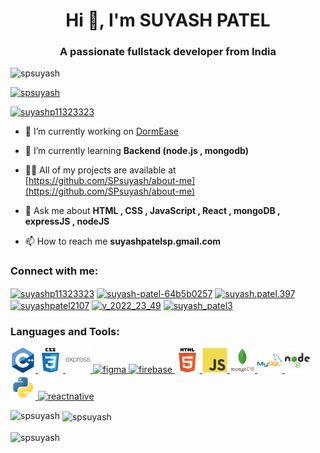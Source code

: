 <h1 align="center">Hi 👋, I'm SUYASH PATEL</h1>
<h3 align="center">A passionate fullstack developer from India</h3>

<p align="left"> <img src="https://komarev.com/ghpvc/?username=spsuyash&label=Profile%20views&color=0e75b6&style=flat" alt="spsuyash" /> </p>

<p align="left"> <a href="https://github.com/ryo-ma/github-profile-trophy"><img src="https://github-profile-trophy.vercel.app/?username=spsuyash" alt="spsuyash" /></a> </p>

<p align="left"> <a href="https://twitter.com/suyashp11323323" target="blank"><img src="https://img.shields.io/twitter/follow/suyashp11323323?logo=twitter&style=for-the-badge" alt="suyashp11323323" /></a> </p>

- 🔭 I’m currently working on [DormEase](https://github.com/ChaarSSSS/Hostel-Management)

- 🌱 I’m currently learning **Backend (node.js , mongodb)**

- 👨‍💻 All of my projects are available at [https://github.com/SPsuyash/about-me](https://github.com/SPsuyash/about-me)

- 💬 Ask me about **HTML , CSS , JavaScript , React , mongoDB , expressJS , nodeJS**

- 📫 How to reach me **suyashpatelsp.gmail.com**

<h3 align="left">Connect with me:</h3>
<p align="left">
<a href="https://twitter.com/suyashp11323323" target="blank"><img align="center" src="https://raw.githubusercontent.com/rahuldkjain/github-profile-readme-generator/master/src/images/icons/Social/twitter.svg" alt="suyashp11323323" height="30" width="40" /></a>
<a href="https://linkedin.com/in/suyash-patel-64b5b0257" target="blank"><img align="center" src="https://raw.githubusercontent.com/rahuldkjain/github-profile-readme-generator/master/src/images/icons/Social/linked-in-alt.svg" alt="suyash-patel-64b5b0257" height="30" width="40" /></a>
<a href="https://fb.com/suyash.patel.397" target="blank"><img align="center" src="https://raw.githubusercontent.com/rahuldkjain/github-profile-readme-generator/master/src/images/icons/Social/facebook.svg" alt="suyash.patel.397" height="30" width="40" /></a>
<a href="https://instagram.com/suyashpatel2107" target="blank"><img align="center" src="https://raw.githubusercontent.com/rahuldkjain/github-profile-readme-generator/master/src/images/icons/Social/instagram.svg" alt="suyashpatel2107" height="30" width="40" /></a>
<a href="https://www.hackerrank.com/v_2022_23_49" target="blank"><img align="center" src="https://raw.githubusercontent.com/rahuldkjain/github-profile-readme-generator/master/src/images/icons/Social/hackerrank.svg" alt="v_2022_23_49" height="30" width="40" /></a>
<a href="https://www.leetcode.com/suyash" target="blank"><img align="center" src="https://raw.githubusercontent.com/rahuldkjain/github-profile-readme-generator/master/src/images/icons/Social/leet-code.svg" alt="suyash_patel3" height="30" width="40" /></a>
</p>

<h3 align="left">Languages and Tools:</h3>
<p align="left"> <a href="https://www.w3schools.com/cpp/" target="_blank" rel="noreferrer"> <img src="https://raw.githubusercontent.com/devicons/devicon/master/icons/cplusplus/cplusplus-original.svg" alt="cplusplus" width="40" height="40"/> </a> <a href="https://www.w3schools.com/css/" target="_blank" rel="noreferrer"> <img src="https://raw.githubusercontent.com/devicons/devicon/master/icons/css3/css3-original-wordmark.svg" alt="css3" width="40" height="40"/> </a> <a href="https://expressjs.com" target="_blank" rel="noreferrer"> <img src="https://raw.githubusercontent.com/devicons/devicon/master/icons/express/express-original-wordmark.svg" alt="express" width="40" height="40"/> </a> <a href="https://www.figma.com/" target="_blank" rel="noreferrer"> <img src="https://www.vectorlogo.zone/logos/figma/figma-icon.svg" alt="figma" width="40" height="40"/> </a> <a href="https://firebase.google.com/" target="_blank" rel="noreferrer"> <img src="https://www.vectorlogo.zone/logos/firebase/firebase-icon.svg" alt="firebase" width="40" height="40"/> </a> <a href="https://www.w3.org/html/" target="_blank" rel="noreferrer"> <img src="https://raw.githubusercontent.com/devicons/devicon/master/icons/html5/html5-original-wordmark.svg" alt="html5" width="40" height="40"/> </a> <a href="https://developer.mozilla.org/en-US/docs/Web/JavaScript" target="_blank" rel="noreferrer"> <img src="https://raw.githubusercontent.com/devicons/devicon/master/icons/javascript/javascript-original.svg" alt="javascript" width="40" height="40"/> </a> <a href="https://www.mongodb.com/" target="_blank" rel="noreferrer"> <img src="https://raw.githubusercontent.com/devicons/devicon/master/icons/mongodb/mongodb-original-wordmark.svg" alt="mongodb" width="40" height="40"/> </a> <a href="https://www.mysql.com/" target="_blank" rel="noreferrer"> <img src="https://raw.githubusercontent.com/devicons/devicon/master/icons/mysql/mysql-original-wordmark.svg" alt="mysql" width="40" height="40"/> </a> <a href="https://nodejs.org" target="_blank" rel="noreferrer"> <img src="https://raw.githubusercontent.com/devicons/devicon/master/icons/nodejs/nodejs-original-wordmark.svg" alt="nodejs" width="40" height="40"/> </a> <a href="https://www.python.org" target="_blank" rel="noreferrer"> <img src="https://raw.githubusercontent.com/devicons/devicon/master/icons/python/python-original.svg" alt="python" width="40" height="40"/> </a> <a href="https://reactnative.dev/" target="_blank" rel="noreferrer"> <img src="https://reactnative.dev/img/header_logo.svg" alt="reactnative" width="40" height="40"/> </a> </p>

<p><img align="left" src="https://github-readme-stats.vercel.app/api/top-langs?username=spsuyash&show_icons=true&locale=en&layout=compact" alt="spsuyash" /></p>

<p>&nbsp;<img align="center" src="https://github-readme-stats.vercel.app/api?username=spsuyash&show_icons=true&locale=en" alt="spsuyash" /></p>

<p><img align="center" src="https://github-readme-streak-stats.herokuapp.com/?user=spsuyash&" alt="spsuyash" /></p>




